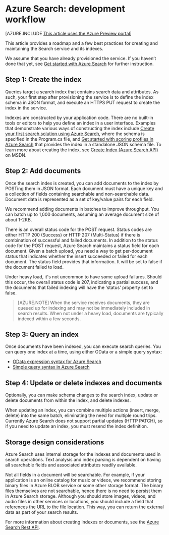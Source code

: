 <properties 
	pageTitle="Search Service: workflow for developers" 
	description="Search Service: workflow for developers" 
	services="search" 
	documentationCenter="" 
	authors="HeidiSteen" 
	manager="mblythe" 
	editor=""/>

<tags 
	ms.service="search" 
	ms.devlang="rest-api" 
	ms.workload="search" 
	ms.topic="article" 
	ms.tgt_pltfrm="na" 
	ms.date="01/16/2015" 
	ms.author="heidist"/>

# Azure Search: development workflow

[AZURE.INCLUDE [This article uses the Azure Preview portal](../includes/preview-portal-note.md)]

This article provides a roadmap and a few best practices for creating and maintaining the Search service and its indexes. 

We assume that you have already provisioned the service. If you haven’t done that yet, see [Get started with Azure Search](search-get-started.md) for further instruction.

<a id="sub-1"></a>
## Step 1: Create the index

Queries target a search index that contains search data and attributes. As such, your first step after provisioning the service is to define the index schema in JSON format, and execute an HTTPS PUT request to create the index in the service. 

Indexes are constructed by your application code. There are no built-in tools or editors to help you define an index in a user interface. Examples that demonstrate various ways of constructing the index include [Create your first search solution using Azure Search](search-create-first-solution.md), where the schema is specified in the Program.cs file, and [Get started with scoring profiles in Azure Search](search-get-started-scoring-profiles.md) that provides the index in a standalone JSON schema file. To learn more about creating the index, see [Create Index (Azure Search API)](http://msdn.microsoft.com/library/dn798941.aspx) on MSDN.

<a id="sub-2"></a>
## Step 2: Add documents

Once the search index is created, you can add documents to the index by POSTing them in JSON format. Each document must have a unique key and a collection of fields containing searchable and non-searchable data. Document data is represented as a set of key/value pairs for each field.

We recommend adding documents in batches to improve throughput. You can batch up to 1,000 documents, assuming an average document size of about 1-2KB.

There is an overall status code for the POST request. Status codes are either HTTP 200 (Success) or HTTP 207 (Multi-Status) if there is combination of successful and failed documents. In addition to the status code for the POST request, Azure Search maintains a status field for each document. Given a batch upload, you need a way to get per-document status that indicates whether the insert succeeded or failed for each document. The status field provides that information. It will be set to false if the document failed to load.

Under heavy load, it's not uncommon to have some upload failures. Should this occur, the overall status code is 207, indicating a partial success, and the documents that failed indexing will have the 'status' property set to false.

> [AZURE.NOTE] When the service receives documents, they are queued up for indexing and may not be immediately included in search results. When not under a heavy load, documents are typically indexed within a few seconds.

<a id="sub-3"></a>
## Step 3: Query an index

Once documents have been indexed, you can execute search queries. You can query one index at a time, using either OData or a simple query syntax:

+	[OData expression syntax for Azure Search](http://msdn.microsoft.com/library/dn798921.aspx)
+	[Simple query syntax in Azure Search](http://msdn.microsoft.com/library/dn798920.aspx)


<a id="sub-4"></a>
## Step 4: Update or delete indexes and documents

Optionally, you can make schema changes to the search index, update or delete documents from within the index, and delete indexes.

When updating an index, you can combine multiple actions (insert, merge, delete) into the same batch, eliminating the need for multiple round trips. Currently Azure Search does not support partial updates (HTTP PATCH), so if you need to update an index, you must resend the index definition.

<a id="sub-5"></a>
## Storage design considerations

Azure Search uses internal storage for the indexes and documents used in search operations. Text analysis and index parsing is dependent on having all searchable fields and associated attributes readily available.

Not all fields in a document will be searchable. For example, if your application is an online catalog for music or videos, we recommend storing binary files in Azure BLOB service or some other storage format. The binary files themselves are not searchable, hence there is no need to persist them in Azure Search storage. Although you should store images, videos, and audio files in other services or locations, you should include a field that references the URL to the file location. This way, you can return the external data as part of your search results. 

For more information about creating indexes or documents, see the [Azure Search Rest API](http://msdn.microsoft.com/library/dn798935.aspx).


<!--Anchors-->
[Step 1: Create the index]: #sub-1
[Step 2: Add documents]: #sub-2
[Step 3: Query an index]: #sub-3
[Step 4: Update or delete indexes and documents]: #sub-4
[Choosing a document store]: #sub-5


<!--Image references-->

<!--Link references-->
[Get started with Azure Search]: search-get-started.md
[Manage your search service on Microsoft Azure]: search-manage.md
[Create your first search solution using Azure Search]: search-create-first-solution.md

